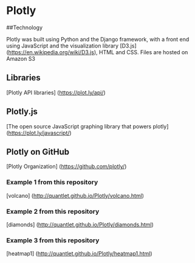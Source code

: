 # Plotly

##Technology

Plotly was built using Python and the Django framework, with a front end using JavaScript and the visualization library 
[D3.js] (https://en.wikipedia.org/wiki/D3.js), HTML and CSS. Files are hosted on Amazon S3

## Libraries
[Plotly API libraries] (https://plot.ly/api/)

## Plotly.js
[The open source JavaScript graphing library that powers plotly] (https://plot.ly/javascript/)

## Plotly on GitHub
[Plotly Organization] (https://github.com/plotly/)

### Example 1 from this repository
[volcano] (http://quantlet.github.io/Plotly/volcano.html)

### Example 2 from this repository
[diamonds] (http://quantlet.github.io/Plotly/diamonds.html)

### Example 3 from this repository
[heatmap1] (http://quantlet.github.io/Plotly/heatmap1.html)


